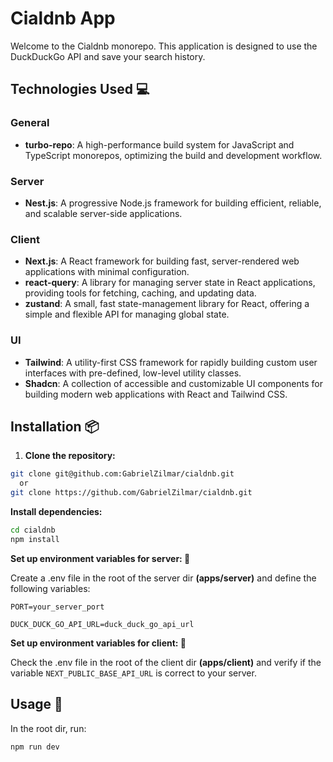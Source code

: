 # Cialdnb App

Welcome to the Cialdnb monorepo. This application is designed to use the DuckDuckGo API and save your search history.

## Technologies Used 💻

### General

- **turbo-repo**: A high-performance build system for JavaScript and TypeScript monorepos, optimizing the build and development workflow.

### Server

- **Nest.js**: A progressive Node.js framework for building efficient, reliable, and scalable server-side applications.

### Client

- **Next.js**: A React framework for building fast, server-rendered web applications with minimal configuration.
- **react-query**: A library for managing server state in React applications, providing tools for fetching, caching, and updating data.
- **zustand**: A small, fast state-management library for React, offering a simple and flexible API for managing global state.

### UI

- **Tailwind**: A utility-first CSS framework for rapidly building custom user interfaces with pre-defined, low-level utility classes.
- **Shadcn**: A collection of accessible and customizable UI components for building modern web applications with React and Tailwind CSS.

## Installation 📦

1. **Clone the repository:**

```bash
git clone git@github.com:GabrielZilmar/cialdnb.git
  or
git clone https://github.com/GabrielZilmar/cialdnb.git
```

**Install dependencies:**

```bash
cd cialdnb
npm install
```

**Set up environment variables for server: 🤫**

Create a .env file in the root of the server dir **(apps/server)** and define the following variables:

```config
PORT=your_server_port

DUCK_DUCK_GO_API_URL=duck_duck_go_api_url
```

**Set up environment variables for client: 🤫**

Check the .env file in the root of the client dir **(apps/client)** and verify if the variable `NEXT_PUBLIC_BASE_API_URL` is correct to your server.

## Usage 🔄

In the root dir, run:

```bash
npm run dev
```
